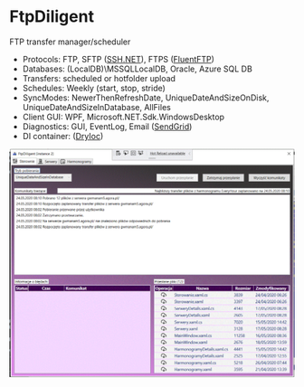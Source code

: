 # FtpDiligent
FTP transfer manager/scheduler

- Protocols: FTP, SFTP ([SSH.NET](https://github.com/sshnet/SSH.NET)), FTPS ([FluentFTP](https://github.com/robinrodricks/FluentFTP))
- Databases: (LocalDB)\MSSQLLocalDB, Oracle, Azure SQL DB
- Transfers: scheduled or hotfolder upload
- Schedules: Weekly (start, stop, stride)
- SyncModes: NewerThenRefreshDate, UniqueDateAndSizeOnDisk, UniqueDateAndSizeInDatabase, AllFiles
- Client GUI: WPF, Microsoft.NET.Sdk.WindowsDesktop
- Diagnostics: GUI, EventLog, Email ([SendGrid](https://sendgrid.com/))
- DI container: ([DryIoc](https://github.com/dadhi/DryIoc/wiki/))


![Main Window](https://github.com/vSzemkel/FtpDiligent/blob/master/Images/screen.gif?raw=true)
